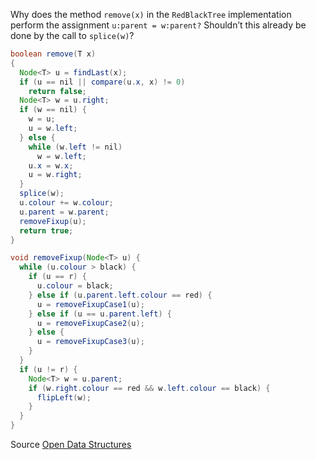 Why does the method `remove(x)` in the `RedBlackTree` implementation
perform the assignment `u:parent = w:parent?`
Shouldn’t this already be done by the call to `splice(w)`?

```java
boolean remove(T x)
{
  Node<T> u = findLast(x);
  if (u == nil || compare(u.x, x) != 0)
    return false;
  Node<T> w = u.right;
  if (w == nil) {
    w = u;
    u = w.left;
  } else {
    while (w.left != nil)
      w = w.left;
    u.x = w.x;
    u = w.right;
  }
  splice(w);
  u.colour += w.colour;
  u.parent = w.parent;
  removeFixup(u);
  return true;
}

void removeFixup(Node<T> u) {
  while (u.colour > black) {
    if (u == r) {
      u.colour = black;
    } else if (u.parent.left.colour == red) {
      u = removeFixupCase1(u);
    } else if (u == u.parent.left) {
      u = removeFixupCase2(u);
    } else {
      u = removeFixupCase3(u);
    }
  }
  if (u != r) {
    Node<T> w = u.parent;
    if (w.right.colour == red && w.left.colour == black) {
      flipLeft(w);
    }
  }
}
```
Source [Open Data Structures](https://www.aupress.ca/app/uploads/120226_99Z_Morin_2013-Open_Data_Structures.pdf)
